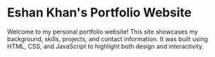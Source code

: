 # Eshan Khan's Portfolio Website

Welcome to my personal portfolio website! This site showcases my background, skills, projects, and contact information. It was built using HTML, CSS, and JavaScript to highlight both design and interactivity.
